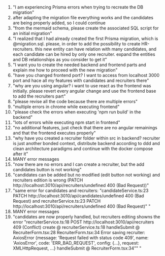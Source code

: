 1) "I am experiencing Prisma errors when trying to recreate the DB migration"
2) after adapting the migration file everything works and the candidates are being properly added, so I could continue
3) "from the mermaid schema, please create the associated SQL script for an initial migration"
4) "I realized that I had already created the first Prisma migration, which is @migration.sql. please, in order to add the possibility to create HR-recruiters. this new entity can have relation with many candidates, and each candidate can be hired by only one recruiter. expand the entities and DB relationships as you consider to get it"
5) "I want you to create the needed backend and frontend parts and explain me how to proceed with the new migration"
6) "have you changed frontend port? I want to access from localhost 3000 port and hace all my features with candidates and recruiters there"
7) "why are you using angular? i want to use react as the frontend was initially. please revert every angular change and use the frontend base to add the recruiters part"
8) "please revise all the code because there are multiple errors"
9) "multiple errors in chrome while executing frontend"
10) "please check the errors when executing 'npm run build' in the backend"
11) "lots of errors while executing npm start in frontend"
12) "no additional features, just check that there are no angular remainings and that the frontend executes properly"
13) "why have you created a recruiter folder within src in backend? recruiter is just another bonded context, distribute backend according to ddd and clean architecture paradigms and continue with the docker compose after it"
14) MANY error messages
15) "now there are no errors and I can create a recruiter, but the add candidates button is not working"
16) "candidates can be added but no modified (edit button not working) and recruiters edition is wrong (PATCH http://localhost:3010/api/recruiters/undefined 400 (Bad Request))"
17) "same error for candidates and recruiters: "candidateService.ts:23 PATCH http://localhost:3010/api/candidates/undefined 400 (Bad Request) and recruiterService.ts:23 PATCH http://localhost:3010/api/recruiters/undefined 400 (Bad Request)" "
18) MANY error messages
19) "candidates are now properly handled, but recruiters editing showns the error "recruiterService.ts:18
    POST http://localhost:3010/api/recruiters 409 (Conflict)
    create	@	recruiterService.ts:18
    handleSubmit	@	RecruiterForm.tsx:28
    RecruiterForm.tsx:34 Error saving recruiter:
    AxiosError {message: 'Request failed with status code 409', name: 'AxiosError', code: 'ERR_BAD_REQUEST', config: {…}, request: XMLHttpRequest, …}
    handleSubmit	@	RecruiterForm.tsx:34"" "